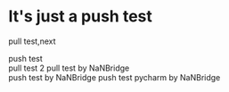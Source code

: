 # It's just a push test  
pull test,next  

push test  
pull test 2
pull test by NaNBridge  
push test by NaNBridge
push test pycharm by NaNBridge